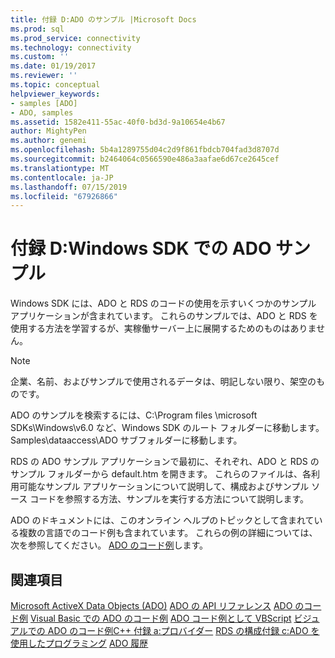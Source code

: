 ```yaml
---
title: 付録 D:ADO のサンプル |Microsoft Docs
ms.prod: sql
ms.prod_service: connectivity
ms.technology: connectivity
ms.custom: ''
ms.date: 01/19/2017
ms.reviewer: ''
ms.topic: conceptual
helpviewer_keywords:
- samples [ADO]
- ADO, samples
ms.assetid: 1582e411-55ac-40f0-bd3d-9a10654e4b67
author: MightyPen
ms.author: genemi
ms.openlocfilehash: 5b4a1289755d04c2d9f861fbdcb704fad3d8707d
ms.sourcegitcommit: b2464064c0566590e486a3aafae6d67ce2645cef
ms.translationtype: MT
ms.contentlocale: ja-JP
ms.lasthandoff: 07/15/2019
ms.locfileid: "67926866"
---
```

# <a name="appendix-d-ado-samples-in-the-windows-sdk"></a>付録 D:Windows SDK での ADO サンプル
Windows SDK には、ADO と RDS のコードの使用を示すいくつかのサンプル アプリケーションが含まれています。 これらのサンプルでは、ADO と RDS を使用する方法を学習するが、実稼働サーバー上に展開するためのものはありません。

> [!NOTE]
>  企業、名前、およびサンプルで使用されるデータは、明記しない限り、架空のものです。

 ADO のサンプルを検索するには、C:\Program files \microsoft SDKs\Windows\v6.0 など、Windows SDK のルート フォルダーに移動します。 Samples\dataaccess\ADO サブフォルダーに移動します。

 RDS の ADO サンプル アプリケーションで最初に、それぞれ、ADO と RDS のサンプル フォルダーから default.htm を開きます。 これらのファイルは、各利用可能なサンプル アプリケーションについて説明して、構成およびサンプル ソース コードを参照する方法、サンプルを実行する方法について説明します。

 ADO のドキュメントには、このオンライン ヘルプのトピックとして含まれている複数の言語でのコード例も含まれています。 これらの例の詳細については、次を参照してください。 [ADO のコード例](../../../ado/reference/ado-api/ado-code-examples.md)します。

## <a name="see-also"></a>関連項目
 [Microsoft ActiveX Data Objects (ADO)](../../../ado/microsoft-activex-data-objects-ado.md) [ADO の API リファレンス](../../../ado/reference/ado-api/ado-api-reference.md) [ADO のコード例](../../../ado/reference/ado-api/ado-code-examples.md) [Visual Basic での ADO のコード例](../../../ado/reference/ado-api/ado-code-examples-in-visual-basic.md) [ADO コード例として VBScript](../../../ado/reference/ado-api/ado-code-examples-vbscript.md) [ビジュアルでの ADO のコード例C++ ](../../../ado/reference/ado-api/ado-code-examples-in-visual-c.md) [付録 a:プロバイダー](../../../ado/guide/appendixes/appendix-a-providers.md) [RDS の構成](../../../ado/guide/remote-data-service/configuring-rds.md)[付録 c:ADO を使用したプログラミング](../../../ado/guide/appendixes/appendix-c-programming-with-ado.md) [ADO 履歴](../../../ado/guide/ado-history.md)
